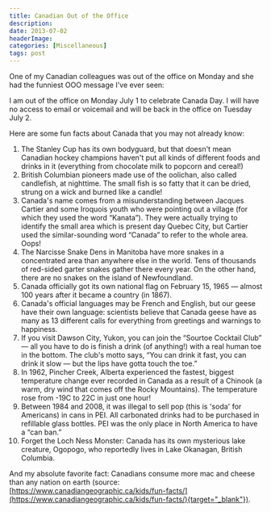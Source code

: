 ```yaml
---
title: Canadian Out of the Office
description: 
date: 2013-07-02
headerImage: 
categories: [Miscellaneous]
tags: post
---
```


One of my Canadian colleagues was out of the office on Monday and she had the funniest OOO message I've ever seen:

I am out of the office on Monday July 1 to celebrate Canada Day. I will have no access to email or voicemail and will be back in the office on Tuesday July 2.

Here are some fun facts about Canada that you may not already know:

1. The Stanley Cup has its own bodyguard, but that doesn't mean Canadian hockey champions haven't put all kinds of different foods and drinks in it (everything from chocolate milk to popcorn and cereal!)
2. British Columbian pioneers made use of the oolichan, also called candlefish, at nighttime. The small fish is so fatty that it can be dried, strung on a wick and burned like a candle!
3. Canada's name comes from a misunderstanding between Jacques Cartier and some Iroquois youth who were pointing out a village (for which they used the word “Kanata”). They were actually trying to identify the small area which is present day Quebec City, but Cartier used the similar-sounding word “Canada” to refer to the whole area. Oops!
4. The Narcisse Snake Dens in Manitoba have more snakes in a concentrated area than anywhere else in the world. Tens of thousands of red-sided garter snakes gather there every year. On the other hand, there are no snakes on the island of Newfoundland.
5. Canada officially got its own national flag on February 15, 1965 — almost 100 years after it became a country (in 1867).
6. Canada's official languages may be French and English, but our geese have their own language: scientists believe that Canada geese have as many as 13 different calls for everything from greetings and warnings to happiness.
7. If you visit Dawson City, Yukon, you can join the “Sourtoe Cocktail Club” — all you have to do is finish a drink (of anything!) with a real human toe in the bottom. The club's motto says, “You can drink it fast, you can drink it slow — but the lips have gotta touch the toe.”
8. In 1962, Pincher Creek, Alberta experienced the fastest, biggest temperature change ever recorded in Canada as a result of a Chinook (a warm, dry wind that comes off the Rocky Mountains). The temperature rose from -19C to 22C in just one hour!
9. Between 1984 and 2008, it was illegal to sell pop (this is 'soda' for Americans) in cans in PEI. All carbonated drinks had to be purchased in refillable glass bottles. PEI was the only place in North America to have a “can ban.”
10. Forget the Loch Ness Monster: Canada has its own mysterious lake creature, Ogopogo, who reportedly lives in Lake Okanagan, British Columbia.

And my absolute favorite fact: Canadians consume more mac and cheese than any nation on earth (source: [https://www.canadiangeographic.ca/kids/fun-facts/](https://www.canadiangeographic.ca/kids/fun-facts/){target="_blank"}).